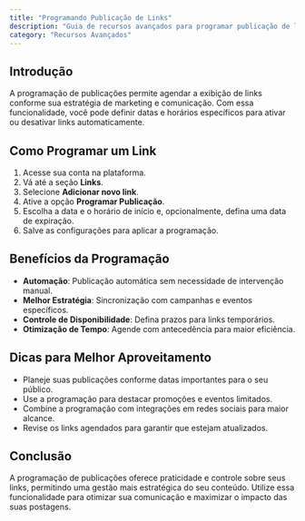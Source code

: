 ```yaml
---
title: "Programando Publicação de Links"
description: "Guia de recursos avançados para programar publicação de links"
category: "Recursos Avançados"
---
```


## Introdução
A programação de publicações permite agendar a exibição de links conforme sua estratégia de marketing e comunicação. Com essa funcionalidade, você pode definir datas e horários específicos para ativar ou desativar links automaticamente.

## Como Programar um Link
1. Acesse sua conta na plataforma.
2. Vá até a seção **Links**.
3. Selecione **Adicionar novo link**.
4. Ative a opção **Programar Publicação**.
5. Escolha a data e o horário de início e, opcionalmente, defina uma data de expiração.
6. Salve as configurações para aplicar a programação.

## Benefícios da Programação
- **Automação**: Publicação automática sem necessidade de intervenção manual.
- **Melhor Estratégia**: Sincronização com campanhas e eventos específicos.
- **Controle de Disponibilidade**: Defina prazos para links temporários.
- **Otimização de Tempo**: Agende com antecedência para maior eficiência.

## Dicas para Melhor Aproveitamento
- Planeje suas publicações conforme datas importantes para o seu público.
- Use a programação para destacar promoções e eventos limitados.
- Combine a programação com integrações em redes sociais para maior alcance.
- Revise os links agendados para garantir que estejam atualizados.

## Conclusão
A programação de publicações oferece praticidade e controle sobre seus links, permitindo uma gestão mais estratégica do seu conteúdo. Utilize essa funcionalidade para otimizar sua comunicação e maximizar o impacto das suas postagens.